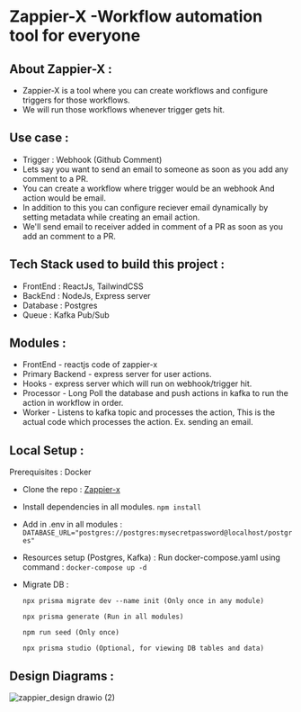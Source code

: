 
# Zappier-X -Workflow automation tool for everyone

## About Zappier-X :

- Zappier-X is a tool where you can create workflows and configure triggers for those workflows.
- We will run those workflows whenever trigger gets hit.


## Use case :

- Trigger : Webhook (Github Comment)
- Lets say you want to send an email to someone as soon as you add any comment to a PR.
- You can create a workflow where trigger would be an webhook And action would be email.
- In addition to this you can configure reciever email dynamically by setting metadata while creating an email action.
- We'll send email to receiver added in comment of a PR as soon as you add an comment to a PR.

## Tech Stack used to build this project :

- FrontEnd : ReactJs, TailwindCSS
- BackEnd : NodeJs, Express server
- Database : Postgres
- Queue : Kafka Pub/Sub

## Modules :

- FrontEnd - reactjs code of zappier-x
- Primary Backend - express server for user actions.
- Hooks - express server which will run on webhook/trigger hit.
- Processor - Long Poll the database and push actions in kafka to run the action in workflow in order.
- Worker - Listens to kafka topic and processes the action, This is the actual code which processes the action. Ex. sending an email.

## Local Setup :

Prerequisites : Docker

- Clone the repo : [Zappier-x](https://github.com/Abhijeet1710/Zappier-Clone/tree/main)
- Install dependencies in all modules. ``` npm install ```
- Add in .env in all modules : ```DATABASE_URL="postgres://postgres:mysecretpassword@localhost/postgres"```
- Resources setup (Postgres, Kafka) : 
    Run docker-compose.yaml using command : ```docker-compose up -d```
- Migrate DB :
  
    ```
    npx prisma migrate dev --name init (Only once in any module)

    npx prisma generate (Run in all modules)
    
    npm run seed (Only once) 
    
    npx prisma studio (Optional, for viewing DB tables and data)
    ```
    
## Design Diagrams :
![zappier_design drawio (2)](https://github.com/user-attachments/assets/0c0ca2ae-13e8-489b-8473-928dcb0d5bd4)


    
